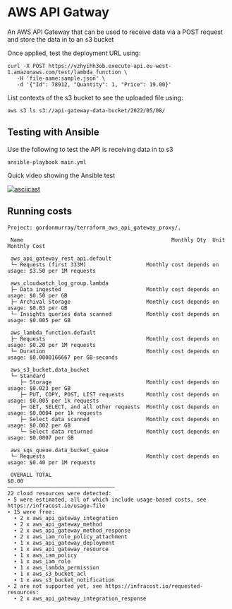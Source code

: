 # AWS API Gatway

An AWS API Gateway that can be used to receive data via a POST request and store the data in to an s3 bucket

Once applied, test the deployment URL using:

```
curl -X POST https://vzhyihh3ob.execute-api.eu-west-1.amazonaws.com/test/lambda_function \
   -H 'file-name:sample.json' \
   -d '{"Id": 78912, "Quantity": 1, "Price": 19.00}'
```

List contexts of the s3 bucket to see the uploaded file using:

```
aws s3 ls s3://api-gateway-data-bucket/2022/05/08/
````

## Testing with Ansible

Use the following to test the API is receiving data in to s3

```
ansible-playbook main.yml
```

Quick video showing the Ansible test

[![asciicast](https://asciinema.org/a/W2VtvHxUeXhc4un18k9Bnf9KF.svg)](https://asciinema.org/a/W2VtvHxUeXhc4un18k9Bnf9KF)

## Running costs

```
Project: gordonmurray/terraform_aws_api_gateway_proxy/.

 Name                                               Monthly Qty  Unit                        Monthly Cost

 aws_api_gateway_rest_api.default
 └─ Requests (first 333M)                   Monthly cost depends on usage: $3.50 per 1M requests

 aws_cloudwatch_log_group.lambda
 ├─ Data ingested                           Monthly cost depends on usage: $0.50 per GB
 ├─ Archival Storage                        Monthly cost depends on usage: $0.03 per GB
 └─ Insights queries data scanned           Monthly cost depends on usage: $0.005 per GB

 aws_lambda_function.default
 ├─ Requests                                Monthly cost depends on usage: $0.20 per 1M requests
 └─ Duration                                Monthly cost depends on usage: $0.0000166667 per GB-seconds

 aws_s3_bucket.data_bucket
 └─ Standard
    ├─ Storage                              Monthly cost depends on usage: $0.023 per GB
    ├─ PUT, COPY, POST, LIST requests       Monthly cost depends on usage: $0.005 per 1k requests
    ├─ GET, SELECT, and all other requests  Monthly cost depends on usage: $0.0004 per 1k requests
    ├─ Select data scanned                  Monthly cost depends on usage: $0.002 per GB
    └─ Select data returned                 Monthly cost depends on usage: $0.0007 per GB

 aws_sqs_queue.data_bucket_queue
 └─ Requests                                Monthly cost depends on usage: $0.40 per 1M requests

 OVERALL TOTAL                                                                                      $0.00
──────────────────────────────────
22 cloud resources were detected:
∙ 5 were estimated, all of which include usage-based costs, see https://infracost.io/usage-file
∙ 15 were free:
  ∙ 2 x aws_api_gateway_integration
  ∙ 2 x aws_api_gateway_method
  ∙ 2 x aws_api_gateway_method_response
  ∙ 2 x aws_iam_role_policy_attachment
  ∙ 1 x aws_api_gateway_deployment
  ∙ 1 x aws_api_gateway_resource
  ∙ 1 x aws_iam_policy
  ∙ 1 x aws_iam_role
  ∙ 1 x aws_lambda_permission
  ∙ 1 x aws_s3_bucket_acl
  ∙ 1 x aws_s3_bucket_notification
∙ 2 are not supported yet, see https://infracost.io/requested-resources:
  ∙ 2 x aws_api_gateway_integration_response
```
